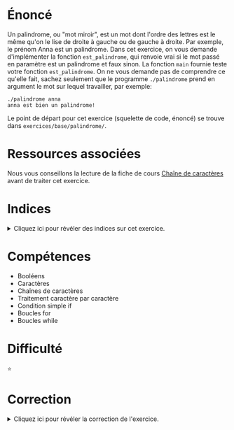 # Énoncé

Un palindrome, ou "mot miroir", est un mot dont l'ordre
des lettres est le même qu'on le lise de droite à gauche ou de
gauche à droite. Par exemple, le prénom Anna est un
palindrome. Dans cet exercice, on vous demande d'implémenter la
fonction `est_palindrome`, qui renvoie vrai si le mot passé en
paramètre est un palindrome et faux sinon.
La fonction `main` fournie teste votre fonction `est_palindrome`.
On ne vous demande pas de comprendre ce qu'elle fait, sachez seulement que le
programme `./palindrome` prend en argument le mot sur lequel
travailler, par exemple:

```
./palindrome anna
anna est bien un palindrome!
```

Le point de départ pour cet exercice (squelette de code, énoncé) se
trouve dans `exercices/base/palindrome/`.

# Ressources associées

Nous vous conseillons la lecture de la fiche de cours [Chaîne de caractères](http://formationc.pages.ensimag.fr/prepa/prof/papl/strings/) avant de traiter cet exercice.

# Indices

<details>
<summary>Cliquez ici pour révéler des indices sur cet exercice.</summary>
<br>

* on a ici besoin de deux variables d'itérations, pour effectuer un
  parcours de gauche à droite et un parcours de droite à gauche ;
* la fonction `strlen` de la libc (`man strlen`) permet de connaître la taille d'une chaîne de caractères.
</details>

# Compétences

* Booléens
* Caractères
* Chaînes de caractères
* Traitement caractère par caractère
* Condition simple if
* Boucles for
* Boucles while

# Difficulté

:star:
# Correction

<details>
<summary>Cliquez ici pour révéler la correction de l'exercice.</summary>
#### Corrigé du fichier Makefile

```make
CC=gcc
CFLAGS=-std=c99 -Wall -Wextra -g

all: palindrome

.PHONY: clean
clean:
	rm -f *~ *.o palindrome

```

#### Corrigé du fichier palindrome.c

```c
#include <stdlib.h>
#include <stdio.h>
#include <stdbool.h>
#include <string.h>

static bool est_palindrome(const char *mot)
{
    size_t i = 0, j = strlen(mot) - 1;

    /*
        On itère sur les caractères de la chaîne mot de gauche à
        droite avec l'indice i et de droite à gauche avec l'indice
        j. Notez qu'il est possible de passer une série d'instructions
        à une boucle for si on les sépare par une virgule: ici, à
        chaque itération, on exécute i++ ET j--.
    */
    for (i = 0; i <= j; i++, j--) {
        if (mot[i] != mot[j]) {
            return false;
        }
    }
    return true;
}

/*
    Ce prototype de fonction main permet de récupérer les arguments
    passés au programme sur la ligne de commande (ici, le mot sur
    lequel travailler).
*/
int main(int argc, char *argv[])
{
    if (argc != 2) {
        fprintf(stderr, "Usage: %s mot\n", argv[0]);
        exit(EXIT_FAILURE);
    }

    if (est_palindrome(argv[1])) {
        printf("%s est bien un palindrome!\n", argv[1]);
    } else {
        printf("%s n'est pas un palindrome...\n", argv[1]);
    }

    return EXIT_SUCCESS;
}

```


</details>
